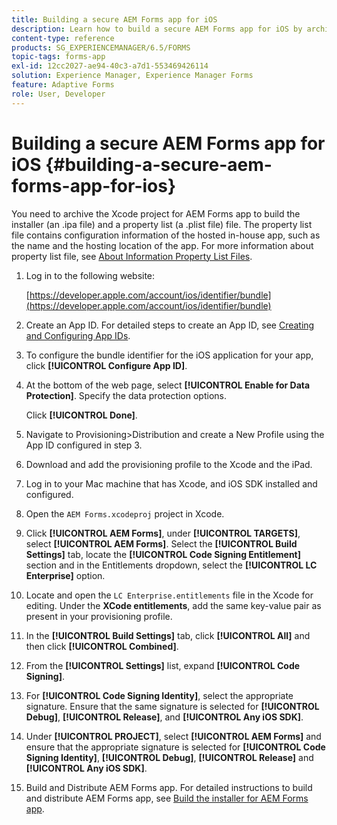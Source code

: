 ```yaml
---
title: Building a secure AEM Forms app for iOS
description: Learn how to build a secure AEM Forms app for iOS by archiving the Xcode project. This creates installer (an .ipa file) and property list (a .plist file) file. 
content-type: reference
products: SG_EXPERIENCEMANAGER/6.5/FORMS
topic-tags: forms-app
exl-id: 12cc2027-ae94-40c3-a7d1-553469426114
solution: Experience Manager, Experience Manager Forms
feature: Adaptive Forms
role: User, Developer
---
```

# Building a secure AEM Forms app for iOS {#building-a-secure-aem-forms-app-for-ios}

You need to archive the Xcode project for AEM Forms app to build the installer (an .ipa file) and a property list (a .plist file) file. The property list file contains configuration information of the hosted in-house app, such as the name and the hosting location of the app. For more information about property list file, see [About Information Property List Files](https://developer.apple.com/library/ios/#documentation/general/Reference/InfoPlistKeyReference/Articles/AboutInformationPropertyListFiles.html).

1. Log in to the following website:

   [https://developer.apple.com/account/ios/identifier/bundle](https://developer.apple.com/account/ios/identifier/bundle)

1. Create an App ID. For detailed steps to create an App ID, see [Creating and Configuring App IDs](https://developer.apple.com/library/ios/documentation/IDEs/Conceptual/AppDistributionGuide/MaintainingProfiles/MaintainingProfiles.html).
1. To configure the bundle identifier for the iOS application for your app, click **[!UICONTROL Configure App ID]**.
1. At the bottom of the web page, select **[!UICONTROL Enable for Data Protection]**. Specify the data protection options.

   Click **[!UICONTROL Done]**.

1. Navigate to Provisioning>Distribution and create a New Profile using the App ID configured in step 3.
1. Download and add the provisioning profile to the Xcode and the iPad.
1. Log in to your Mac machine that has Xcode, and iOS SDK installed and configured.
1. Open the `AEM Forms.xcodeproj` project in Xcode.
1. Click **[!UICONTROL AEM Forms]**, under **[!UICONTROL TARGETS]**, select **[!UICONTROL AEM Forms]**. Select the **[!UICONTROL Build Settings]** tab, locate the **[!UICONTROL Code Signing Entitlement]** section and in the Entitlements dropdown, select the **[!UICONTROL LC Enterprise]** option.
1. Locate and open the `LC Enterprise.entitlements` file in the Xcode for editing. Under the **XCode entitlements**, add the same key-value pair as present in your provisioning profile.
1. In the **[!UICONTROL Build Settings]** tab, click **[!UICONTROL All]** and then click **[!UICONTROL Combined]**.
1. From the **[!UICONTROL Settings]** list, expand **[!UICONTROL Code Signing]**.
1. For **[!UICONTROL Code Signing Identity]**, select the appropriate signature. Ensure that the same signature is selected for **[!UICONTROL Debug]**, **[!UICONTROL Release]**, and **[!UICONTROL Any iOS SDK]**.
1. Under **[!UICONTROL PROJECT]**, select **[!UICONTROL AEM Forms]** and ensure that the appropriate signature is selected for **[!UICONTROL Code Signing Identity]**, **[!UICONTROL Debug]**, **[!UICONTROL Release]** and **[!UICONTROL Any iOS SDK]**.
1. Build and Distribute AEM Forms app. For detailed instructions to build and distribute AEM Forms app, see [Build the installer for AEM Forms app](setup-xcode-project-build-installer.md#build-the-installer-for-the-mobile-workspace-app).

